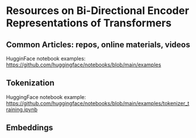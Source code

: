 # Resources on Bi-Directional Encoder Representations of Transformers

## Common Articles: repos, online materials, videos

HugginFace notebook examples: https://github.com/huggingface/notebooks/blob/main/examples

## Tokenization

HuggingFace notebook example: https://github.com/huggingface/notebooks/blob/main/examples/tokenizer_training.ipynb 


## Embeddings



